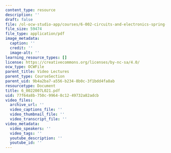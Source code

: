 ```yaml
---
content_type: resource
description: ''
draft: false
file: /ol-ocw-studio-app/courses/6-002-circuits-and-electronics-spring-2007/77f64a8b750c99648c1249732a82adcb_6_0022007L021.pdf
file_size: 59474
file_type: application/pdf
image_metadata:
  caption: ''
  credit: ''
  image-alt: ''
learning_resource_types: []
license: https://creativecommons.org/licenses/by-nc-sa/4.0/
ocw_type: OCWFile
parent_title: Video Lectures
parent_type: CourseSection
parent_uid: 9b4a2ba7-a556-b234-8b0c-3f1bdd4fa8ab
resourcetype: Document
title: 6_0022007L021.pdf
uid: 77f64a8b-750c-9964-8c12-49732a82adcb
video_files:
  archive_url: ''
  video_captions_file: ''
  video_thumbnail_file: ''
  video_transcript_file: ''
video_metadata:
  video_speakers: ''
  video_tags: ''
  youtube_description: ''
  youtube_id: ''
---
```


